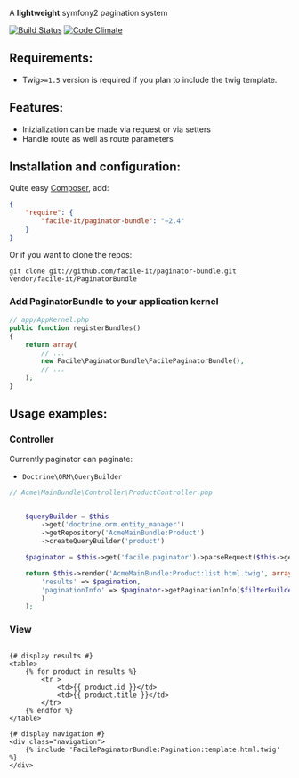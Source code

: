 A **lightweight** symfony2 pagination system

[![Build Status](https://travis-ci.org/facile-it/paginator-bundle.svg?branch=master)](https://travis-ci.org/facile-it/paginator-bundle)
[![Code Climate](https://codeclimate.com/github/facile-it/paginator-bundle/badges/gpa.svg)](https://codeclimate.com/github/facile-it/paginator-bundle)

## Requirements:

- Twig`>=1.5` version is required if you plan to include the twig template.

## Features:

- Inizialization can be made via request or via setters
- Handle route as well as route parameters 

## Installation and configuration:

Quite easy [Composer](http://packagist.org), add:

```json
{
    "require": {
        "facile-it/paginator-bundle": "~2.4"
    }
}
```

Or if you want to clone the repos:

    git clone git://github.com/facile-it/paginator-bundle.git vendor/facile-it/PaginatorBundle

<a name="configuration"></a>

### Add PaginatorBundle to your application kernel

```php
// app/AppKernel.php
public function registerBundles()
{
    return array(
        // ...
        new Facile\PaginatorBundle\FacilePaginatorBundle(),
        // ...
    );
}
```

## Usage examples:

### Controller

Currently paginator can paginate:

- `Doctrine\ORM\QueryBuilder`

```php
// Acme\MainBundle\Controller\ProductController.php


    $queryBuilder = $this
        ->get('doctrine.orm.entity_manager')
        ->getRepository('AcmeMainBundle:Product')
        ->createQueryBuilder('product')

    $paginator = $this->get('facile.paginator')->parseRequest($this->getRequest());

    return $this->render('AcmeMainBundle:Product:list.html.twig', array(
        'results' => $pagination,
        'paginationInfo' => $paginator->getPaginationInfo($filterBuilder
        )
    );

```

### View

```jinja

{# display results #}
<table>
    {% for product in results %}
        <tr >
            <td>{{ product.id }}</td>
            <td>{{ product.title }}</td>
        </tr>
    {% endfor %}
</table>

{# display navigation #}
<div class="navigation">
    {% include 'FacilePaginatorBundle:Pagination:template.html.twig' %}
</div>

```
